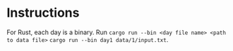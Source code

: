 # Instructions

For Rust, each day is a binary. Run `cargo run --bin <day file name> <path to data file>` `cargo run --bin day1 data/1/input.txt`.

